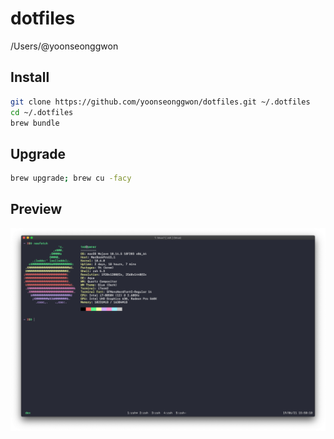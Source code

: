 # dotfiles
/Users/@yoonseonggwon

## Install
```bash
git clone https://github.com/yoonseonggwon/dotfiles.git ~/.dotfiles
cd ~/.dotfiles
brew bundle
```

## Upgrade
```bash
brew upgrade; brew cu -facy
```

## Preview
![terminal](https://raw.githubusercontent.com/gwons/dotfiles/master/img/terminal.png)

